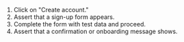 1. Click on "Create account."
2. Assert that a sign-up form appears.
3. Complete the form with test data and proceed.
4. Assert that a confirmation or onboarding message shows.